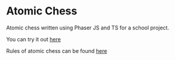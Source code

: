 # Atomic Chess

Atomic chess written using Phaser JS and TS for a school project.

You can try it out [here](https://nullishew.github.io/atomic-chess/)

Rules of atomic chess can be found [here](https://www.chess.com/terms/atomic-chess)
